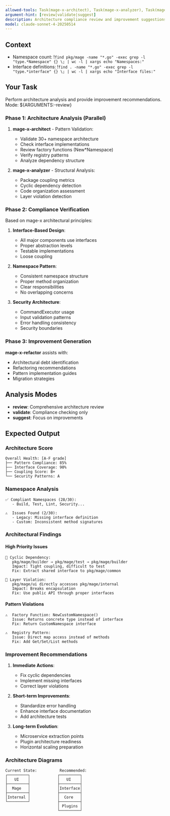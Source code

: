 ```yaml
---
allowed-tools: Task(mage-x-architect), Task(mage-x-analyzer), Task(mage-x-refactor), Task(mage-x-linter), Read, Grep, Glob, LS
argument-hint: [review|validate|suggest]
description: Architecture compliance review and improvement suggestions
model: claude-sonnet-4-20250514
---
```


## Context
- Namespace count: !`find pkg/mage -name "*.go" -exec grep -l "type.*Namespace" {} \; | wc -l | xargs echo "Namespaces:"`
- Interface definitions: !`find . -name "*.go" -exec grep -l "type.*interface" {} \; | wc -l | xargs echo "Interface files:"`

## Your Task

Perform architecture analysis and provide improvement recommendations. Mode: ${ARGUMENTS:-review}

### Phase 1: Architecture Analysis (Parallel)

1. **mage-x-architect** - Pattern Validation:
   - Validate 30+ namespace architecture
   - Check interface implementations
   - Review factory functions (New*Namespace)
   - Verify registry patterns
   - Analyze dependency structure

2. **mage-x-analyzer** - Structural Analysis:
   - Package coupling metrics
   - Cyclic dependency detection
   - Code organization assessment
   - Layer violation detection

### Phase 2: Compliance Verification

Based on mage-x architectural principles:

1. **Interface-Based Design**:
   - All major components use interfaces
   - Proper abstraction levels
   - Testable implementations
   - Loose coupling

2. **Namespace Pattern**:
   - Consistent namespace structure
   - Proper method organization
   - Clear responsibilities
   - No overlapping concerns

3. **Security Architecture**:
   - CommandExecutor usage
   - Input validation patterns
   - Error handling consistency
   - Security boundaries

### Phase 3: Improvement Generation

**mage-x-refactor** assists with:
- Architectural debt identification
- Refactoring recommendations
- Pattern implementation guides
- Migration strategies

## Analysis Modes

- **review**: Comprehensive architecture review
- **validate**: Compliance checking only
- **suggest**: Focus on improvements

## Expected Output

### Architecture Score
```
Overall Health: [A-F grade]
├── Pattern Compliance: 85%
├── Interface Coverage: 90%
├── Coupling Score: B+
└── Security Patterns: A
```

### Namespace Analysis
```
✅ Compliant Namespaces (28/30):
   - Build, Test, Lint, Security...

⚠️  Issues Found (2/30):
   - Legacy: Missing interface definition
   - Custom: Inconsistent method signatures
```

### Architectural Findings

#### High Priority Issues
```
🔴 Cyclic Dependency:
   pkg/mage/builder → pkg/mage/test → pkg/mage/builder
   Impact: Tight coupling, difficult to test
   Fix: Extract shared interface to pkg/mage/common

🔴 Layer Violation:
   pkg/mage/ui directly accesses pkg/mage/internal
   Impact: Breaks encapsulation
   Fix: Use public API through proper interfaces
```

#### Pattern Violations
```
⚠️  Factory Function: NewCustomNamespace()
   Issue: Returns concrete type instead of interface
   Fix: Return CustomNamespace interface

⚠️  Registry Pattern:
   Issue: Direct map access instead of methods
   Fix: Add Get/Set/List methods
```

### Improvement Recommendations

1. **Immediate Actions**:
   - Fix cyclic dependencies
   - Implement missing interfaces
   - Correct layer violations

2. **Short-term Improvements**:
   - Standardize error handling
   - Enhance interface documentation
   - Add architecture tests

3. **Long-term Evolution**:
   - Microservice extraction points
   - Plugin architecture readiness
   - Horizontal scaling preparation

### Architecture Diagrams
```
Current State:          Recommended:
┌─────────┐            ┌─────────┐
│   UI    │            │   UI    │
├─────────┤            ├─────────┤
│  Mage   │            │Interface│
├─────────┤            ├─────────┤
│Internal │            │  Core   │
└─────────┘            ├─────────┤
                       │ Plugins │
                       └─────────┘
```
